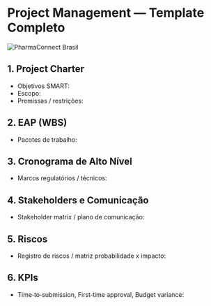 # Project Management — Template Completo

![PharmaConnect Brasil](/lovable-uploads/445e4223-5418-4de4-90fe-41c01a9dda35.png)

## 1. Project Charter
- Objetivos SMART:
- Escopo:
- Premissas / restrições:

## 2. EAP (WBS)
- Pacotes de trabalho:

## 3. Cronograma de Alto Nível
- Marcos regulatórios / técnicos:

## 4. Stakeholders e Comunicação
- Stakeholder matrix / plano de comunicação:

## 5. Riscos
- Registro de riscos / matriz probabilidade x impacto:

## 6. KPIs
- Time‑to‑submission, First‑time approval, Budget variance: